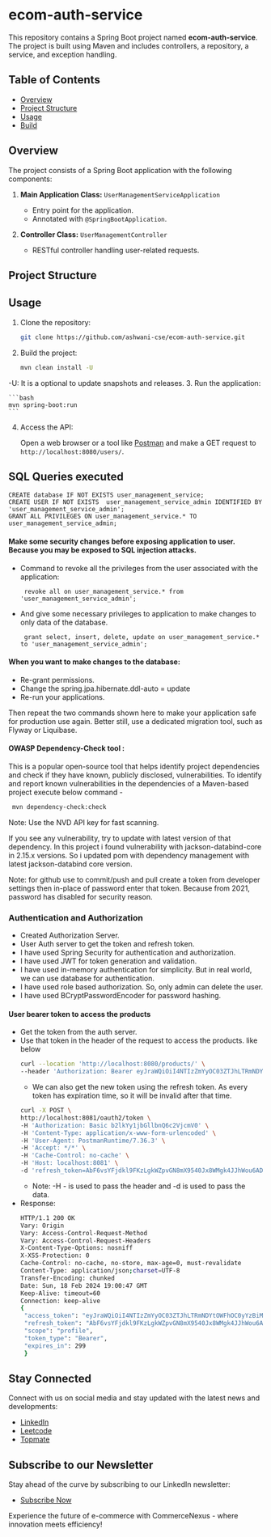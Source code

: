# ecom-auth-service

This repository contains a Spring Boot project named **ecom-auth-service**. The project is built using Maven and includes controllers, a repository, a service, and exception handling.

## Table of Contents
- [Overview](#overview)
- [Project Structure](#project-structure)
- [Usage](#usage)
- [Build](#build)

## Overview

The project consists of a Spring Boot application with the following components:

1. **Main Application Class:** `UserManagementServiceApplication`
    - Entry point for the application.
    - Annotated with `@SpringBootApplication`.

2. **Controller Class:** `UserManagementController`
    - RESTful controller handling user-related requests.

## Project Structure


## Usage

1. Clone the repository:

    ```bash
    git clone https://github.com/ashwani-cse/ecom-auth-service.git
    ```

2. Build the project:

    ```bash
    mvn clean install -U
    ```
-U: It is a optional to update snapshots and releases.
3. Run the application:

    ```bash
    mvn spring-boot:run
    ```

4. Access the API:

   Open a web browser or a tool like [Postman](https://www.postman.com/) and make a GET request to `http://localhost:8080/users/`.

## SQL Queries executed
```mysql
CREATE database IF NOT EXISTS user_management_service;
CREATE USER IF NOT EXISTS  user_management_service_admin IDENTIFIED BY 'user_management_service_admin';
GRANT ALL PRIVILEGES ON user_management_service.* TO user_management_service_admin;
```
#### Make some security changes before exposing application to user. Because you may be exposed to SQL injection attacks.
- Command to revoke all the privileges from the user associated with the application:
   ```mysql
    revoke all on user_management_service.* from 'user_management_service_admin';
    ```
- And give some necessary privileges to application to make changes to only data of the database.
   ```mysql
    grant select, insert, delete, update on user_management_service.* to 'user_management_service_admin';
    ```
#### When you want to make changes to the database:
-  Re-grant permissions.
- Change the spring.jpa.hibernate.ddl-auto =  update
- Re-run your applications.

Then repeat the two commands shown here to make your application safe for production use again. Better still, use a dedicated migration tool, such as Flyway or Liquibase.


#### OWASP Dependency-Check tool :
This is a popular open-source tool that helps identify project dependencies and check if they have known, publicly disclosed, vulnerabilities.
To identify and report known vulnerabilities in the dependencies of a Maven-based project execute below command -
   ```bash
    mvn dependency-check:check 
   ```
Note: Use the NVD API key for fast scanning.

If you see any vulnerability, try to update with latest version of that dependency.
In this project i found vulnerability with jackson-databind-core in 2.15.x versions.
So i updated pom with dependency management with latest jackson-databind core version.

Note: for github use to commit/push and pull
create a token from developer settings then in-place of password enter that token. Because from 2021, password has disabled for security reason.


### Authentication and Authorization
- Created Authorization Server.
- User Auth server to get the token and refresh token.
- I have used Spring Security for authentication and authorization.
- I have used JWT for token generation and validation.
- I have used in-memory authentication for simplicity. But in real world, we can use database for authentication.
- I have used role based authorization. So, only admin can delete the user.
- I have used BCryptPasswordEncoder for password hashing.

#### User bearer token to access the products
- Get the token from the auth server.
- Use that token in the header of the request to access the products. like below
   ```bash
  curl --location 'http://localhost:8080/products/' \
  --header 'Authorization: Bearer eyJraWQiOiI4NTIzZmYyOC03ZTJhLTRmNDYtOWFhOC0yYzBiMzE3ZjRmMWUiLCJhbGciOiJSUzI1NiJ9.eyJzdWIiOiJ1c2VyIiwiYXVkIjoib2lkYy1jbGllbnQiLCJuYmYiOjE3MDgyODI2NTgsInNjb3BlIjpbInByb2ZpbGUiXSwiaXNzIjoiaHR0cDovL2xvY2FsaG9zdDo4MDgxIiwiZXhwIjoxNzA4MjgyOTU4LCJpYXQiOjE3MDgyODI2NTgsImp0aSI6IjQ1NDVlYTQ5LWQxOWYtNDg1Mi05ZjRkLTgyZDQ2N2UyNzNjMiJ9.NDKn412YeoqbgwZnEXxF8ZVbT4hV4AUefKSVUM3TEQT71zir6zPhnViyzRxoeTIySt8HeaROxgKO5pz7NG3H-9aQz9WwLL9W991ki9f6kpcTOi7OJS9aLBsf7uAx7PW3Zpjtthwm7zEX9Z9MAZyEL4sV9Kp9EEyWAtmgN06zf3zBuCf1ChYAosqqRRpUMAU6t7Y0jXbfjOQ00D6Ej15xD9BhoIt51649XtoUOHeUyLOO9QXTlp-D4tKuwF9O7DoTHSJMV6gTe5A-dwhBlVcSlwfjZ-yE0VYjPuBsV_O-7aIS3qDwnE86bnzcSpWUS7UEycFknfwyV7zOgJCvH3WBRA' \
  ```
  - We can also get the new token using the refresh token. As every token has expiration time, so it will be invalid after that time.
   ```bash
  curl -X POST \
  http://localhost:8081/oauth2/token \
  -H 'Authorization: Basic b2lkYy1jbGllbnQ6c2VjcmV0' \
  -H 'Content-Type: application/x-www-form-urlencoded' \
  -H 'User-Agent: PostmanRuntime/7.36.3' \
  -H 'Accept: */*' \
  -H 'Cache-Control: no-cache' \
  -H 'Host: localhost:8081' \
  -d 'refresh_token=AbF6vsYFjdkl9FKzLgkWZpvGN8mX9540Jx8WMgk4JJhWou6ADMe2U_x8_HjxGGW_19cUoX_F-CR-5VhCxq-_AIPLtKTHZxwJTOeb8q9u5vtuz1KvILMiWRv52oykSXF4&grant_type=refresh_token'
    ```
    - Note: -H - is used to pass the header and -d is used to pass the data.
- Response: 
   ```bash
  HTTP/1.1 200 OK
  Vary: Origin
  Vary: Access-Control-Request-Method
  Vary: Access-Control-Request-Headers
  X-Content-Type-Options: nosniff
  X-XSS-Protection: 0
  Cache-Control: no-cache, no-store, max-age=0, must-revalidate
  Content-Type: application/json;charset=UTF-8
  Transfer-Encoding: chunked
  Date: Sun, 18 Feb 2024 19:00:47 GMT
  Keep-Alive: timeout=60
  Connection: keep-alive
  {
    "access_token": "eyJraWQiOiI4NTIzZmYyOC03ZTJhLTRmNDYtOWFhOC0yYzBiMzE3ZjRmMWUiLCJhbGciOiJSUzI1NiJ9.eyJzdWIiOiJ1c2VyIiwiYXVkIjoib2lkYy1jbGllbnQiLCJuYmYiOjE3MDgyODI4NDcsInNjb3BlIjpbInByb2ZpbGUiXSwiaXNzIjoiaHR0cDovL2xvY2FsaG9zdDo4MDgxIiwiZXhwIjoxNzA4MjgzMTQ3LCJpYXQiOjE3MDgyODI4NDcsImp0aSI6IjEyZjdkMzc3LTc3MTctNDQ2ZC1hOGE0LTAyOGY3NTI2N2ZhMyJ9.F5z_AC4BBJyFtTlzncFOdltoCZ8UoiQQ0M_-Yr3FU_3gWK6MlTJIDb8sGxMA1fiPEvREHMLrivnOeKNu82CaIeNGN6z45Zz5-iCXnxxsNK1gSn9Om4HpWF1eLubtXUS1T_VFGKXQ-IP3r_KFTV8tLwI6tVUWEU0i2TxfqinH835M07KA2WddxovQIiZ9x92NcX2oQBaZ9TC4z-yLJbd_uqRPfN4h5V1pcPHJeuOsDbH9Un4Oz1YjLdF7mI4ae6ThVWaui_p_c4N74SS16TTpYyTZIPmDqXn1Bpri4p4Q5FpNIlKtdcVexO6DOHiWnJOD6LHwC6jUPPHL-hJ8Q0CXgA",
    "refresh_token": "AbF6vsYFjdkl9FKzLgkWZpvGN8mX9540Jx8WMgk4JJhWou6ADMe2U_x8_HjxGGW_19cUoX_F-CR-5VhCxq-_AIPLtKTHZxwJTOeb8q9u5vtuz1KvILMiWRv52oykSXF4",
    "scope": "profile",
    "token_type": "Bearer",
    "expires_in": 299
    }
  ```

## Stay Connected

Connect with us on social media and stay updated with the latest news and developments:

- [LinkedIn](https://www.linkedin.com/in/ashwanicse/)
- [Leetcode](https://leetcode.com/ashwani__kumar/)
- [Topmate](https://topmate.io/ashwanikumar)

## Subscribe to our Newsletter
Stay ahead of the curve by subscribing to our LinkedIn newsletter:
- [Subscribe Now](https://www.linkedin.com/newsletters/7084124970443767808/)

Experience the future of e-commerce with CommerceNexus - where innovation meets efficiency!
